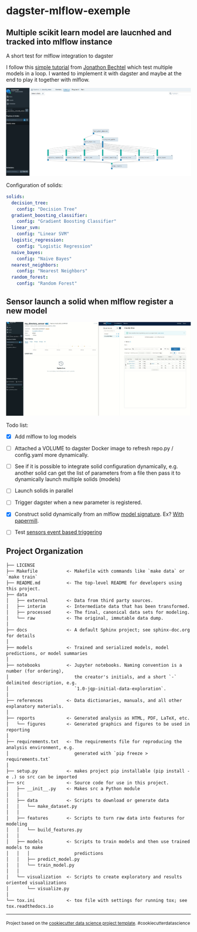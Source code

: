 # dagster-mlflow-exemple

## Multiple scikit learn model are laucnhed and tracked into mlflow instance

A short test for mlflow integration to dagster

I follow this [simple tutorial](https://jonathonbechtel.com/blog/2018/02/06/wines/ ) from [Jonathon Bechtel](http://github.com/jbechtel) 
which test multiple models in a loop. I wanted to implement it with dagster and maybe at the end to play it together with mlflow.

![First Pipeline](./docs/First%20pipeline%20dagster.png)

Configuration of solids:

```yaml
solids:
  decision_tree:
    config: "Decision Tree"
  gradient_boosting_classifier:
    config: "Gradient Boosting Classifier"
  linear_svm:
    config: "Linear SVM"
  logistic_regression:
    config: "Logistic Regression"
  naive_bayes:
    config: "Naive Bayes"
  nearest_neighbors:
    config: "Nearest Neighbors"
  random_forest:
    config: "Random Forest"
```

## Sensor launch a solid when mlflow register a new model

![First Sensors with mlflow](./docs/sensor%20with%20mlflow.gif)

Todo list:

- [x] Add mlflow to log models
- [ ] Attached a VOLUME to dagster Docker image to refresh repo.py / config.yaml more dynamically.
- [ ] See if it is possible to integrate solid configuration dynamically, e.g. another solid can get the list of parameters from a file then pass it to dynamically launch multiple solids (models)
- [ ] Launch solids in parallel
- [ ] Trigger dagster when a new parameter is registered.
- [x] Construct solid dynamically from an mlflow [model signature](https://www.mlflow.org/docs/latest/_modules/mlflow/models/signature.html). Ex? [With papermill](https://www.youtube.com/watch?v=9WKtBFg2bUo).
- [ ] Test [sensors event based triggering](https://docs.dagster.io/overview/schedules-sensors/sensors)


Project Organization
------------

    ├── LICENSE
    ├── Makefile           <- Makefile with commands like `make data` or `make train`
    ├── README.md          <- The top-level README for developers using this project.
    ├── data
    │   ├── external       <- Data from third party sources.
    │   ├── interim        <- Intermediate data that has been transformed.
    │   ├── processed      <- The final, canonical data sets for modeling.
    │   └── raw            <- The original, immutable data dump.
    │
    ├── docs               <- A default Sphinx project; see sphinx-doc.org for details
    │
    ├── models             <- Trained and serialized models, model predictions, or model summaries
    │
    ├── notebooks          <- Jupyter notebooks. Naming convention is a number (for ordering),
    │                         the creator's initials, and a short `-` delimited description, e.g.
    │                         `1.0-jqp-initial-data-exploration`.
    │
    ├── references         <- Data dictionaries, manuals, and all other explanatory materials.
    │
    ├── reports            <- Generated analysis as HTML, PDF, LaTeX, etc.
    │   └── figures        <- Generated graphics and figures to be used in reporting
    │
    ├── requirements.txt   <- The requirements file for reproducing the analysis environment, e.g.
    │                         generated with `pip freeze > requirements.txt`
    │
    ├── setup.py           <- makes project pip installable (pip install -e .) so src can be imported
    ├── src                <- Source code for use in this project.
    │   ├── __init__.py    <- Makes src a Python module
    │   │
    │   ├── data           <- Scripts to download or generate data
    │   │   └── make_dataset.py
    │   │
    │   ├── features       <- Scripts to turn raw data into features for modeling
    │   │   └── build_features.py
    │   │
    │   ├── models         <- Scripts to train models and then use trained models to make
    │   │   │                 predictions
    │   │   ├── predict_model.py
    │   │   └── train_model.py
    │   │
    │   └── visualization  <- Scripts to create exploratory and results oriented visualizations
    │       └── visualize.py
    │
    └── tox.ini            <- tox file with settings for running tox; see tox.readthedocs.io


--------

<p><small>Project based on the <a target="_blank" href="https://drivendata.github.io/cookiecutter-data-science/">cookiecutter data science project template</a>. #cookiecutterdatascience</small></p>
